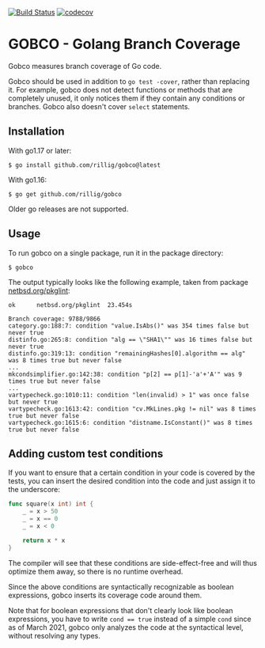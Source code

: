 [![Build Status](https://app.travis-ci.com/rillig/gobco.svg?branch=master)](https://app.travis-ci.com/github/rillig/gobco)
[![codecov](https://codecov.io/gh/rillig/gobco/branch/master/graph/badge.svg)](https://codecov.io/gh/rillig/gobco)

# GOBCO - Golang Branch Coverage

Gobco measures branch coverage of Go code.

Gobco should be used in addition to `go test -cover`,
rather than replacing it.
For example, gobco does not detect functions or methods that are completely
unused, it only notices them if they contain any conditions or branches.
Gobco also doesn't cover `select` statements.

## Installation

With go1.17 or later:

```text
$ go install github.com/rillig/gobco@latest
```

With go1.16:

```text
$ go get github.com/rillig/gobco
```

Older go releases are not supported.

## Usage

To run gobco on a single package, run it in the package directory:

~~~text
$ gobco
~~~

The output typically looks like the following example, taken from package
[netbsd.org/pkglint](https://github.com/rillig/pkglint):

```text
ok  	netbsd.org/pkglint	23.454s

Branch coverage: 9788/9866
category.go:188:7: condition "value.IsAbs()" was 354 times false but never true
distinfo.go:265:8: condition "alg == \"SHA1\"" was 16 times false but never true
distinfo.go:319:13: condition "remainingHashes[0].algorithm == alg" was 8 times true but never false
...
mkcondsimplifier.go:142:38: condition "p[2] == p[1]-'a'+'A'" was 9 times true but never false
...
vartypecheck.go:1010:11: condition "len(invalid) > 1" was once false but never true
vartypecheck.go:1613:42: condition "cv.MkLines.pkg != nil" was 8 times true but never false
vartypecheck.go:1615:6: condition "distname.IsConstant()" was 8 times true but never false
```

## Adding custom test conditions

If you want to ensure that a certain condition in your code is covered by the
tests, you can insert the desired condition into the code and just assign it
to the underscore:

~~~go
func square(x int) int {
    _ = x > 50
    _ = x == 0
    _ = x < 0

    return x * x
}
~~~

The compiler will see that these conditions are side-effect-free and will thus
optimize them away, so there is no runtime overhead.

Since the above conditions are syntactically recognizable as boolean 
expressions, gobco inserts its coverage code around them.

Note that for boolean expressions that don't clearly look like boolean
expressions, you have to write `cond == true` instead of a simple `cond` since
as of March 2021, gobco only analyzes the code at the syntactical level,
without resolving any types.
